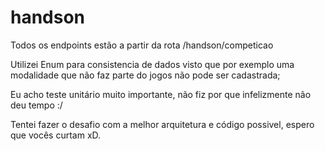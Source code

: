 # handson
Todos os endpoints estão a partir da rota /handson/competicao

Utilizei Enum para consistencia de dados visto que por exemplo uma modalidade que não faz parte do jogos não pode ser cadastrada;

Eu acho teste unitário muito importante, não fiz por que infelizmente não deu tempo :/

Tentei fazer o desafio com a melhor arquitetura e código possivel, espero que vocês curtam xD.
